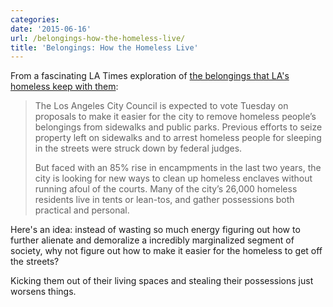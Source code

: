 ```yaml
---
categories:
date: '2015-06-16'
url: /belongings-how-the-homeless-live/
title: 'Belongings: How the Homeless Live'
---
```


From a fascinating LA Times exploration of [the belongings that LA's homeless keep with them](http://graphics.latimes.com/homeless-possessions/):

> The Los Angeles City Council is expected to vote Tuesday on proposals to make it easier for the city to remove homeless people’s belongings from sidewalks and public parks. Previous efforts to seize property left on sidewalks and to arrest homeless people for sleeping in the streets were struck down by federal judges.
>
> But faced with an 85% rise in encampments in the last two years, the city is looking for new ways to clean up homeless enclaves without running afoul of the courts. Many of the city’s 26,000 homeless residents live in tents or lean-tos, and gather possessions both practical and personal.

Here's an idea: instead of wasting so much energy figuring out how to further alienate and demoralize a incredibly marginalized segment of society, why not figure out how to make it easier for the homeless to get off the streets?

Kicking them out of their living spaces and stealing their possessions just worsens things.